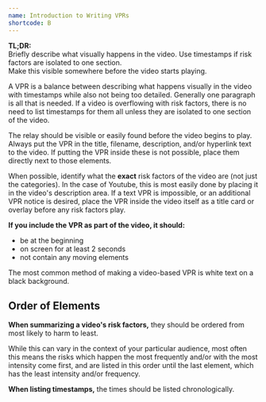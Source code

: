 ```yaml
---
name: Introduction to Writing VPRs
shortcode: B
---
```


<div class="notice">
<b>TL;DR:</b><br />
Briefly describe what visually happens in the video. Use timestamps if risk factors are isolated to one section.<br />
Make this visible somewhere before the video starts playing.
</div>

A VPR is a balance between describing what happens visually in the video with timestamps while also not being too detailed. Generally one paragraph is all that is needed. If a video is overflowing with risk factors, there is no need to list timestamps for them all unless they are isolated to one section of the video.

The relay should be visible or easily found before the video begins to play.
Always put the VPR in the title, filename, description, and/or hyperlink text to the video.
If putting the VPR inside these is not possible, place them directly next to those elements.

When possible, identify what the **exact** risk factors of the video are (not just the categories). In the case of Youtube, this is most easily done by placing it in the video's description area. If a text VPR is impossible, or an additional VPR notice is desired, place the VPR inside the video itself as a title card or overlay before any risk factors play. 

**If you include the VPR as part of the video, it should:**
-  be at the beginning
-  on screen for at least 2 seconds
-  not contain any moving elements

The most common method of making a video-based VPR is white text on a black background.

## Order of Elements

**When summarizing a video's risk factors,** they should be ordered from most likely to harm to least.

While this can vary in the context of your particular audience, most often this means the risks which happen the most frequently and/or with the most intensity come first, and are listed in this order until the last element, which has the least intensity and/or frequency.

**When listing timestamps,** the times should be listed chronologically.
